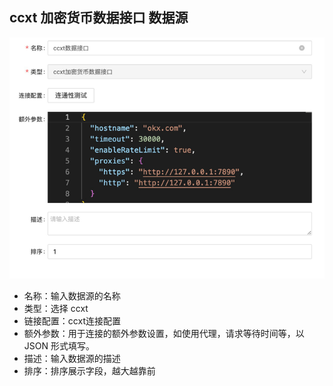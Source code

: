 ccxt 加密货币数据接口 数据源
----

![输入图片说明](https://raw.githubusercontent.com/xuwei95/ezdata_press/master/images/datasource_ccxt.png?raw=true "在这里输入图片标题")

- 名称：输入数据源的名称
- 类型：选择 ccxt
- 链接配置：ccxt连接配置
- 额外参数：用于连接的额外参数设置，如使用代理，请求等待时间等，以 JSON 形式填写。
- 描述：输入数据源的描述
- 排序：排序展示字段，越大越靠前
